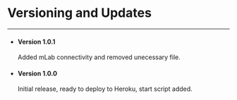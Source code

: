 <h1>Versioning and Updates</h1>
<hr>

<ul>
    <li>
        <h4>Version 1.0.1</h1>
        <p>Added mLab connectivity and removed unecessary file.</p>
    </li>
    <li>
        <h4>Version 1.0.0</h1>
        <p>Initial release, ready to deploy to Heroku, start script added.</p>
    </li>
</ul>